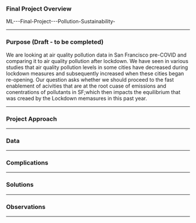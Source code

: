 ### Final Project Overview

ML---Final-Project---Pollution-Sustainability-



--------------------------------------------------------------------------------------------------------------------------------------------------------------------
### Purpose (Draft - to be completed)

We are looking at air quality pollution data in San Francisco pre-COVID and comparing it to air quality pollution after lockdown. We have seen in various studies that air quality pollution levels in some cities have decreased during lockdown measures and subsequently increased when these cities began re-opening. Our question asks whether we should proceed to the fast enablement of acivities that are at the root cuase of emissions and conentrations of pollutants in SF;which then impacts the equilibrium that was creaed by the Lockdown memasures in this past year.

--------------------------------------------------------------------------------------------------------------------------------------------------------------------
### Project Approach




--------------------------------------------------------------------------------------------------------------------------------------------------------------------
### Data 





--------------------------------------------------------------------------------------------------------------------------------------------------------------------
### Complications




--------------------------------------------------------------------------------------------------------------------------------------------------------------------
### Solutions




--------------------------------------------------------------------------------------------------------------------------------------------------------------------
### Observations






--------------------------------------------------------------------------------------------------------------------------------------------------------------------
